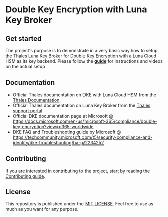 # Double Key Encryption with Luna Key Broker

## Get started

The project's purpose is to demonstrate in a very basic way how to setup the Thales Luna Key Broker for Double Key Encryption with a Luna Cloud HSM as its key backend.
Please follow the **[guide](/guide.md)** for instructions and videos on the actual setup

## Documentation

* Official Thales documentation on DKE with Luna Cloud HSM from the [Thales Documentation](https://thalesdocs.com/dpod/services/luna_cloud_hsm/service/guides/luna_dke/index.html).
* Official Thales documentation on Luna Key Broker from the [Thales support portal](https://supportportal.thalesgroup.com/csm?id=kb_article_view&sys_kb_id=db44358e87aac1507b0664e80cbb35cf&sysparm_article=KB0025701)
* Official DKE documentation page at Microsoft @ <https://docs.microsoft.com/en-us/microsoft-365/compliance/double-key-encryption?view=o365-worldwide>
* DKE FAQ and Troubleshooting guide by Microsoft @ <https://techcommunity.microsoft.com/t5/security-compliance-and-identity/dke-troubleshooting/ba-p/2234252>

## Contributing

If you are interested in contributing to the project, start by reading the [Contributing guide](/CONTRIBUTING.md).

## License

This repository is published under the [MIT LICENSE](/LICENSE). Feel free to use as much as you want for any purpose.
